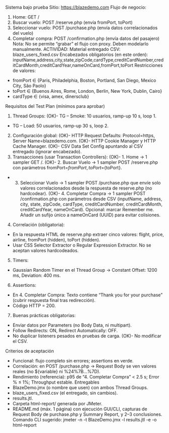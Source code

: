 Sistema bajo prueba
Sitio: https://blazedemo.com
Flujo de negocio:
1. Home: GET /
2. Buscar vuelo: POST /reserve.php (envía fromPort, toPort)
3. Seleccionar vuelo: POST /purchase.php (envía datos correlacionados del vuelo)
4. Completar compra: POST /confirmation.php (envía datos del pasajero)
Nota: No se permite “grabar” el flujo con proxy. Deben modelarlo manualmente.
ACTIVIDAD:
Material entregado
CSV: blaze_users_fixed.csv
Encabezados obligatorios (en este orden):
inputName,address,city,state,zipCode,cardType,creditCardNumber,creditCardMonth,creditCardYear,nameOnCard,fromPort,toPort
Restricciones de valores:
- fromPort ∈ {Paris, Philadelphia, Boston, Portland, San Diego, Mexico City, São Paolo}
- toPort ∈ {Buenos Aires, Rome, London, Berlin, New York, Dublin, Cairo}
- cardType ∈ {visa, amex, dinersclub}



Requisitos del Test Plan (mínimos para aprobar)
1) Thread Groups:
(OK)- TG – Smoke: 10 usuarios, ramp-up 10 s, loop 1. 
- TG – Load: 50 usuarios, ramp-up 30 s, loop 2.
2) Configuración global:
(OK)- HTTP Request Defaults: Protocol=https, Server Name=blazedemo.com.
(OK)- HTTP Cookie Manager y HTTP Cache Manager.
(OK)- CSV Data Set Config apuntando al CSV entregado (ignorar encabezado).
3) Transacciones (usar Transaction Controllers):
(OK)- 1. Home → 1 sampler GET /.
(OK)- 2. Buscar Vuelo → 1 sampler POST /reserve.php con parámetros fromPort=${fromPort}, toPort=${toPort}.
- 3. Seleccionar Vuelo → 1 sampler POST /purchase.php que envíe solo valores correlacionados desde la respuesta de reserve.php (no hardcodear).
(OK)- 4. Completar Compra → 1 sampler POST /confirmation.php con parámetros desde CSV (inputName, address, city, state, zipCode, cardType, creditCardNumber, creditCardMonth, creditCardYear, nameOnCard).
Opcional: marcar Remember me. Añadir un sufijo único a nameOnCard (UUID) para evitar colisiones.
4) Correlación (obligatoria):
- En la respuesta HTML de reserve.php extraer cinco valores: flight, price, airline, fromPort (hidden), toPort (hidden).
- Usar CSS Selector Extractor o Regular Expression Extractor. No se aceptan valores hardcodeados.
5) Timers:
- Gaussian Random Timer en el Thread Group → Constant Offset: 1200 ms, Deviation: 400 ms.
6) Assertions:
- En 4. Completar Compra: Texto contiene “Thank you for your purchase” (cubrir respuesta final tras redirección).
- Código HTTP = 200.
7) Buenas prácticas obligatorias:
- Enviar datos por Parameters (no Body Data, ni multipart).
- Follow Redirects: ON, Redirect Automatically: OFF.
- No duplicar listeners pesados en pruebas de carga.
(OK)- No modificar el CSV.


Criterios de aceptación
- Funcional: flujo completo sin errores; assertions en verde.
- Correlación: en POST /purchase.php → Request Body se ven valores reales (no ${variable} ni %24%7B…%7D).
- Rendimiento (referencia): p95 de “4. Completar Compra” < 2.5 s; Error % ≤ 1%; Throughput estable.
Entregables
- BlazeDemo.jmx (o nombre que usen) con ambos Thread Groups.
- blaze_users_fixed.csv (el entregado, sin cambios).
- results.jtl.
- Carpeta html-report/ generada por JMeter.
- README.md (máx. 1 página) con ejecución GUI/CLI, capturas de Request Body de purchase.php y Summary Report, y 2–3 conclusiones.
Comando CLI sugerido:
jmeter -n -t BlazeDemo.jmx -l results.jtl -e -o html-report